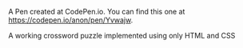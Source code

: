 A Pen created at CodePen.io. You can find this one at https://codepen.io/anon/pen/Yvwajw.

 A working crossword puzzle implemented using only HTML and CSS

